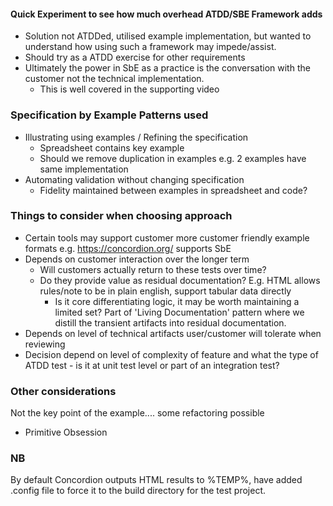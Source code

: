 ﻿#### Quick Experiment to see how much overhead ATDD/SBE Framework adds

- Solution not ATDDed, utilised example implementation, but wanted to understand how using such a framework may impede/assist.
- Should try as a ATDD exercise for other requirements
- Ultimately the power in SbE as a practice is the conversation with the customer not the technical implementation.
    - This is well covered in the supporting video

### Specification by Example Patterns used

- Illustrating using examples / Refining the specification
    - Spreadsheet contains key example
    - Should we remove duplication in examples e.g. 2 examples have same implementation 
- Automating validation without changing specification
    - Fidelity maintained between examples in spreadsheet and code?

### Things to consider when choosing approach

- Certain tools may support customer more customer friendly example formats e.g. https://concordion.org/ supports SbE
- Depends on customer interaction over the longer term
    - Will customers actually return to these tests over time?
    - Do they provide value as residual documentation? E.g. HTML allows rules/note to be in plain english, support tabular data directly
         - Is it core differentiating logic, it may be worth maintaining a limited set? Part of 'Living Documentation' pattern where we
         distill the transient artifacts into residual documentation.
- Depends on level of technical artifacts user/customer will tolerate when reviewing 
- Decision depend on level of complexity of feature and what the type of ATDD test - is it at unit test level or part of an integration test?

### Other considerations

Not the key point of the example.... some refactoring possible

- Primitive Obsession 

### NB 

By default Concordion outputs HTML results to %TEMP%, have added .config file to force it to the build directory 
for the test project. 